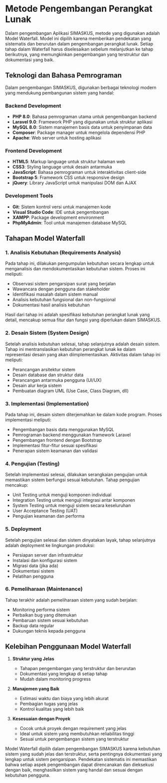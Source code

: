 # Metode Pengembangan Perangkat Lunak

Dalam pengembangan Aplikasi SIMASKUS, metode yang digunakan adalah Model Waterfall. Model ini dipilih karena memberikan pendekatan yang sistematis dan berurutan dalam pengembangan perangkat lunak. Setiap tahap dalam Waterfall harus diselesaikan sebelum melanjutkan ke tahap berikutnya, yang memungkinkan pengembangan yang terstruktur dan dokumentasi yang baik.

## Teknologi dan Bahasa Pemrograman

Dalam pengembangan SIMASKUS, digunakan berbagai teknologi modern yang mendukung pembangunan sistem yang handal:

### Backend Development
- **PHP 8.0**: Bahasa pemrograman utama untuk pengembangan backend
- **Laravel 9.0**: Framework PHP yang digunakan untuk struktur aplikasi
- **MySQL 8.0**: Sistem manajemen basis data untuk penyimpanan data
- **Composer**: Package manager untuk mengelola dependensi PHP
- **Apache**: Web server untuk hosting aplikasi

### Frontend Development
- **HTML5**: Markup language untuk struktur halaman web
- **CSS3**: Styling language untuk desain antarmuka
- **JavaScript**: Bahasa pemrograman untuk interaktivitas client-side
- **Bootstrap 5**: Framework CSS untuk responsive design
- **jQuery**: Library JavaScript untuk manipulasi DOM dan AJAX

### Development Tools
- **Git**: Sistem kontrol versi untuk manajemen kode
- **Visual Studio Code**: IDE untuk pengembangan
- **XAMPP**: Package development environment
- **PhpMyAdmin**: Tool untuk manajemen database MySQL

## Tahapan Model Waterfall

### 1. Analisis Kebutuhan (Requirements Analysis)

Pada tahap ini, dilakukan pengumpulan kebutuhan secara lengkap untuk menganalisis dan mendokumentasikan kebutuhan sistem. Proses ini meliputi:

- Observasi sistem pengarsipan surat yang berjalan
- Wawancara dengan pengguna dan stakeholder
- Identifikasi masalah dalam sistem manual
- Analisis kebutuhan fungsional dan non-fungsional
- Dokumentasi hasil analisis kebutuhan

Hasil dari tahap ini adalah spesifikasi kebutuhan perangkat lunak yang detail, mencakup semua fitur dan fungsi yang diperlukan dalam SIMASKUS.

### 2. Desain Sistem (System Design)

Setelah analisis kebutuhan selesai, tahap selanjutnya adalah desain sistem. Tahap ini mentranslasikan kebutuhan perangkat lunak ke dalam representasi desain yang akan diimplementasikan. Aktivitas dalam tahap ini meliputi:

- Perancangan arsitektur sistem
- Desain database dan struktur data
- Perancangan antarmuka pengguna (UI/UX)
- Desain alur kerja sistem
- Pembuatan diagram UML (Use Case, Class Diagram, dll)

### 3. Implementasi (Implementation)

Pada tahap ini, desain sistem diterjemahkan ke dalam kode program. Proses implementasi meliputi:

- Pengembangan basis data menggunakan MySQL
- Pemrograman backend menggunakan framework Laravel
- Pengembangan frontend dengan Bootstrap
- Implementasi fitur-fitur sesuai spesifikasi
- Penerapan sistem keamanan dan validasi

### 4. Pengujian (Testing)

Setelah implementasi selesai, dilakukan serangkaian pengujian untuk memastikan sistem berfungsi sesuai kebutuhan. Tahap pengujian mencakup:

- Unit Testing untuk menguji komponen individual
- Integration Testing untuk menguji integrasi antar komponen
- System Testing untuk menguji sistem secara keseluruhan
- User Acceptance Testing (UAT)
- Pengujian keamanan dan performa

### 5. Deployment

Setelah pengujian selesai dan sistem dinyatakan layak, tahap selanjutnya adalah deployment ke lingkungan produksi:

- Persiapan server dan infrastruktur
- Instalasi dan konfigurasi sistem
- Migrasi data (jika ada)
- Dokumentasi sistem
- Pelatihan pengguna

### 6. Pemeliharaan (Maintenance)

Tahap terakhir adalah pemeliharaan sistem yang sudah berjalan:

- Monitoring performa sistem
- Perbaikan bug yang ditemukan
- Pembaruan sistem sesuai kebutuhan
- Backup data regular
- Dukungan teknis kepada pengguna

## Kelebihan Penggunaan Model Waterfall

1. **Struktur yang Jelas**
   - Tahapan pengembangan yang terstruktur dan berurutan
   - Dokumentasi yang lengkap di setiap tahap
   - Mudah dalam monitoring progress

2. **Manajemen yang Baik**
   - Estimasi waktu dan biaya yang lebih akurat
   - Pembagian tugas yang jelas
   - Kontrol kualitas yang lebih baik

3. **Kesesuaian dengan Proyek**
   - Cocok untuk proyek dengan requirement yang jelas
   - Ideal untuk sistem yang membutuhkan reliabilitas tinggi
   - Sesuai untuk pengembangan sistem yang terstruktur

Model Waterfall dipilih dalam pengembangan SIMASKUS karena kebutuhan sistem yang sudah jelas dan terstruktur, serta pentingnya dokumentasi yang lengkap untuk sistem pengarsipan. Pendekatan sistematis ini memastikan bahwa setiap aspek pengembangan dapat direncanakan dan dieksekusi dengan baik, menghasilkan sistem yang handal dan sesuai dengan kebutuhan pengguna.
